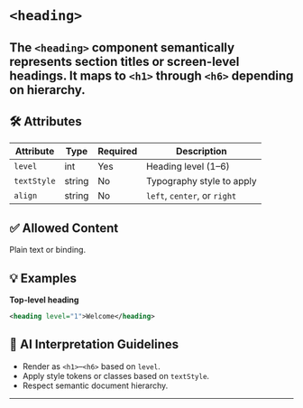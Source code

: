 # `<heading>`

The `<heading>` component semantically represents section titles or screen-level headings. It maps to `<h1>` through `<h6>` depending on hierarchy.
---

## 🛠 Attributes
| Attribute | Type | Required | Description |
|-----------|------|----------|-------------|
| `level` | int | Yes | Heading level (1–6) |
| `textStyle` | string | No | Typography style to apply |
| `align` | string | No | `left`, `center`, or `right` |

## ✅ Allowed Content
Plain text or binding.

## 💡 Examples
**Top-level heading**
```xml
<heading level="1">Welcome</heading>
```

## 🧩 AI Interpretation Guidelines
- Render as `<h1>`–`<h6>` based on `level`.
- Apply style tokens or classes based on `textStyle`.
- Respect semantic document hierarchy.
---